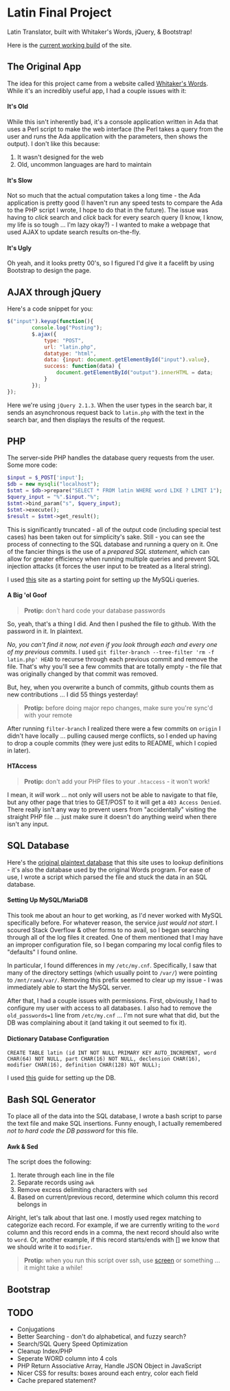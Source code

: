 # Latin Final Project

Latin Translator, built with Whitaker's Words, jQuery, & Bootstrap!

Here is the [current working build](http://darkstonelabs.com/tests/) of the site.

## The Original App

The idea for this project came from a website called [Whitaker's Words](http://archives.nd.edu/words.html). While it's an incredibly useful app, I had a couple issues with it:

#### It's Old

While this isn't inherently bad, it's a console application written in Ada that uses a Perl script to make the web interface (the Perl takes a query from the user and runs the Ada application with the parameters, then shows the output). I don't like this because:

1. It wasn't designed for the web
2. Old, uncommon languages are hard to maintain

#### It's Slow

Not so much that the actual computation takes a long time - the Ada application is pretty good (I haven't run any speed tests to compare the Ada to the PHP script I wrote, I hope to do that in the future). The issue was having to *click* search and *click* back for every search query (I know, I know, my life is so tough ... I'm lazy okay?) - I wanted to make a webpage that used AJAX to update search results on-the-fly.

#### It's Ugly

Oh yeah, and it looks pretty 00's, so I figured I'd give it a facelift by using Bootstrap to design the page.

## AJAX through jQuery

Here's a code snippet for you:

```JavaScript
$("input").keyup(function(){
		console.log("Posting");
		$.ajax({
			type: "POST",
			url: "latin.php",
			datatype: "html",
			data: {input: document.getElementById("input").value},
			success: function(data) {
				document.getElementById("output").innerHTML = data;
			}
		});
});
```

Here we're using `jQuery 2.1.3`. When the user types in the search bar, it sends an asynchronous request back to `latin.php` with the text in the search bar, and then displays the results of the request.

## PHP

The server-side PHP handles the database query requests from the user. Some more code:

```PHP
$input = $_POST['input'];
$db = new mysqli("localhost");
$stmt = $db->prepare("SELECT * FROM latin WHERE word LIKE ? LIMIT 1");
$query_input = "%".$input."%";
$stmt->bind_param("s", $query_input); 
$stmt->execute(); 
$result = $stmt->get_result();
```

This is significantly truncated - all of the output code (including special test cases) has been taken out for simplicity's sake. Still - you can see the process of connecting to the SQL database and running a query on it. One of the fancier things is the use of a *prepared SQL statement*, which can allow for greater efficiency when running multiple queries and prevent SQL injection attacks (it forces the user input to be treated as a literal string).

I used [this](http://php.net/manual/en/book.mysqli.php) site as a starting point for setting up the MySQLi queries.

#### A Big 'ol Goof

> **Protip:** don't hard code your database passwords

So, yeah, that's a thing I did. And then I pushed the file to github. With the password in it. In plaintext.

*No, you can't find it now, not even if you look through each and every one of my previous commits*. I used `git filter-branch --tree-filter 'rm -f latin.php' HEAD` to recurse through each previous commit and remove the file. That's why you'll see a few commits that are totally empty - the file that was originally changed by that commit was removed.

But, hey, when you overwrite a bunch of commits, github counts them as new contributions ... I did 55 things yesterday!

> **Protip:** before doing major repo changes, make sure you're sync'd with your remote

After running `filter-branch` I realized there were a few commits on `origin` I didn't have locally ... pulling caused merge conflicts, so I ended up having to drop a couple commits (they were just edits to README, which I copied in later).

#### HTAccess

> **Protip:** don't add your PHP files to your `.htaccess` - it won't work!

I mean, it *will* work ... not only will users not be able to navigate to that file, but any other page that tries to GET/POST to it will get a `403 Access Denied`. There really isn't any way to prevent users from "accidentally" visiting the straight PHP file ... just make sure it doesn't do anything weird when there isn't any input.

## SQL Database

Here's the [original plaintext database](http://archives.nd.edu/whitaker/dictpage.htm) that this site uses to lookup definitions - it's also the database used by the original Words program. For ease of use, I wrote a script which parsed the file and stuck the data in an SQL database.

#### Setting Up MySQL/MariaDB

This took me about an hour to get working, as I'd never worked with MySQL specifically before. For whatever reason, the service *just would not start*. I scoured Stack Overflow & other forms to no avail, so I began searching through all of the log files it created. One of them mentioned that I may have an improper configuration file, so I began comparing my local config files to "defaults" I found online. 

In particular, I found differences in my `/etc/my.cnf`. Specifically, I saw that many of the directory settings (which usually point to `/var/`) were pointing to `/mnt/ram4/var/`. Removing this prefix seemed to clear up my issue - I was immediately able to start the MySQL server.

After that, I had a couple issues with permissions. First, obviously, I had to configure my user with access to all databases. I also had to remove the `old_passwords=1` line from `/etc/my.cnf` ... I'm not sure what that did, but the DB was complaining about it (and taking it out seemed to fix it).

#### Dictionary Database Configuration

`CREATE TABLE latin (id INT NOT NULL PRIMARY KEY AUTO_INCREMENT, word CHAR(64) NOT NULL, part CHAR(16) NOT NULL, declension CHAR(16), modifier CHAR(16), definition CHAR(128) NOT NULL);`

I used [this](http://www.wikihow.com/Create-a-Database-in-MySQL) guide for setting up the DB. 

## Bash SQL Generator

To place all of the data into the SQL database, I wrote a bash script to parse the text file and make SQL insertions. Funny enough, I actually remembered *not to hard code the DB password* for this file.

#### Awk & Sed

The script does the following:

1. Iterate through each line in the file
2. Separate records using `awk`
3. Remove excess delimiting characters with `sed`
4. Based on current/previous record, determine which column this record belongs in

Alright, let's talk about that last one. I mostly used regex matching to categorize each record. For example, if we are currently writing to the `word` column and this record ends in a comma, the next record should also write to `word`. Or, another example, if this record starts/ends with [] we know that we should write it to `modifier`. 

> **Protip:** when you run this script over ssh, use [screen](https://www.howtogeek.com/howto/ubuntu/keep-your-ssh-session-running-when-you-disconnect/) or something ... it might take a while!

## Bootstrap

## TODO

* Conjugations
* Better Searching - don't do alphabetical, and fuzzy search?
* Search/SQL Query Speed Optimization
* Cleanup Index/PHP
* Seperate WORD column into 4 cols
* PHP Return Associative Array, Handle JSON Object in JavaScript
* Nicer CSS for results: boxes around each entry, color each field
* Cache prepared statement?
